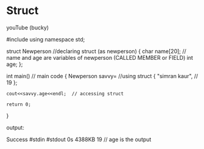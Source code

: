 # Struct
youTube (bucky)

#include <iostream>
using namespace std;

struct Newperson  //declaring struct (as newperson)
{
	char name[20]; // name and age are variables of newperson (CALLED MEMBER or FIELD)
	int age;
};

int main()     // main code
{
	Newperson savvy=     //using struct
  {
		"simran kaur",    //
		19
	};
	
	cout<<savvy.age<<endl;  // accessing struct

	return 0;
}


output:

Success	#stdin #stdout 0s 4388KB
19    // age is the output
